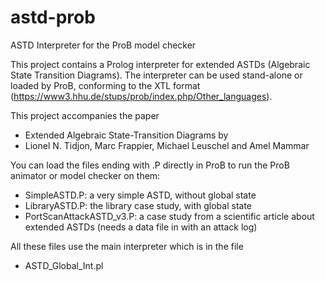 # astd-prob
ASTD Interpreter for the ProB model checker

This project contains a Prolog interpreter for extended
ASTDs (Algebraic State Transition Diagrams).
The interpreter can be used stand-alone or loaded by ProB,
conforming to the XTL format (https://www3.hhu.de/stups/prob/index.php/Other_languages).

This project accompanies the paper
- Extended Algebraic State-Transition Diagrams
by
- Lionel N. Tidjon, Marc Frappier, Michael Leuschel and Amel Mammar

You can load the files ending with .P directly in ProB to run the ProB
animator or model checker on them:
- SimpleASTD.P: a very simple ASTD, without global state
- LibraryASTD.P: the library case study, with global state
- PortScanAttackASTD_v3.P: a case study from a scientific article about extended ASTDs
  (needs a data file in with an attack log)
  
All these files use the main interpreter which is in the file
- ASTD_Global_Int.pl
